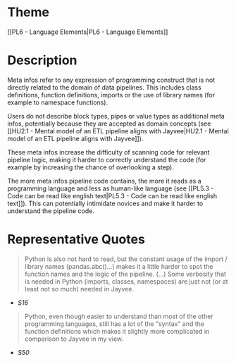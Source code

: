 # Theme

[[PL6 - Language Elements|PL6 - Language Elements]]

# Description

Meta infos refer to any expression of programming construct that is not directly related to the domain of data pipelines. This includes class definitions, function definitions, imports or the use of library names (for example to namespace functions).

Users do not describe block types, pipes or value types as additional meta infos, potentially because they are accepted as domain concepts (see [[HU2.1 - Mental model of an ETL pipeline aligns with Jayvee|HU2.1 - Mental model of an ETL pipeline aligns with Jayvee]]).

These meta infos increase the difficulty of scanning code for relevant pipeline logic, making it harder to correctly understand the code (for example by increasing the chance of overlooking a step).

The more meta infos pipeline code contains, the more it reads as a programming language and less as human-like language (see [[PL5.3 - Code can be read like english text|PL5.3 - Code can be read like english text]]). This can potentially intimidate novices and make it harder to understand the pipeline code.
# Representative Quotes

> Python is also not hard to read, but the constant usage of the import / library names (pandas.abc()...) makes it a little harder to spot the function names and the logic of the pipeline. (...) Some verbosity that is needed in Python (imports, classes, namespaces) are just not (or at least not so much) needed in Jayvee.
- *S16*

> Python, even though easier to understand than most of the other programming languages, still has a lot of the "syntax" and the function definitions which makes it slightly more complicated in comparison to Jayvee in my view.
- *S50*